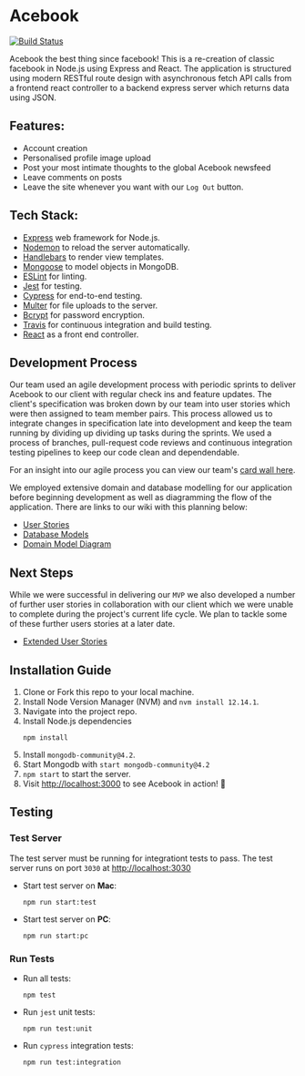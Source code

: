 # Acebook 

[![Build Status](https://travis-ci.com/edmond-b/acebook-NO-de-Problem.svg?branch=master)](https://travis-ci.com/edmond-b/acebook-NO-de-Problem)

Acebook the best thing since facebook! This is a re-creation of classic facebook in Node.js using Express and React. The application is structured using modern RESTful route design with asynchronous fetch API calls from a frontend react controller to a backend express server which returns data using JSON.

## Features:

- Account creation
- Personalised profile image upload
- Post your most intimate thoughts to the global Acebook newsfeed
- Leave comments on posts
- Leave the site whenever you want with our `Log Out` button.

## Tech Stack:

- [Express](https://expressjs.com/) web framework for Node.js.
- [Nodemon](https://nodemon.io/) to reload the server automatically.
- [Handlebars](https://handlebarsjs.com/) to render view templates.
- [Mongoose](https://mongoosejs.com) to model objects in MongoDB.
- [ESLint](https://eslint.org) for linting.
- [Jest](https://jestjs.io/) for testing.
- [Cypress](https://www.cypress.io/) for end-to-end testing.
- [Multer](https://www.npmjs.com/package/multer) for file uploads to the server.
- [Bcrypt](https://www.npmjs.com/package/bcrypt) for password encryption.
- [Travis](https://travis-ci.org) for continuous integration and build testing.
- [React](https://reactjs.org) as a front end controller. 

## Development Process

Our team used an agile development process with periodic sprints to deliver Acebook to our client with regular check ins and feature updates. The client's specification was broken down by our team into user stories which were then assigned to team member pairs. This process allowed us to integrate changes in specification late into development and keep the team running by dividing up dividing up tasks during the sprints. We used a process of branches, pull-request code reviews and continuous integration testing pipelines to keep our code clean and dependendable.

For an insight into our agile process you can view our team's [card wall here](https://trello.com/b/fjC2EoVt/no-de-problem).

We employed extensive domain and database modelling for our application before beginning development as well as diagramming the flow of the application. There are links to our wiki with this planning below:

- [User Stories](https://github.com/edmond-b/acebook-NO-de-Problem/wiki/User-Stories-MVP)
- [Database Models](https://github.com/edmond-b/acebook-NO-de-Problem/wiki/Mongo-Database-Diagram)
- [Domain Model Diagram](https://github.com/edmond-b/acebook-NO-de-Problem/wiki/Domain-Model-Diagram)

## Next Steps

While we were successful in delivering our `MVP` we also developed a number of further user stories in collaboration with our client which we were unable to complete during the project's current life cycle. We plan to tackle some of these further users stories at a later date.

- [Extended User Stories](https://github.com/edmond-b/acebook-NO-de-Problem/wiki/Extra-User-Stories)

## Installation Guide

1. Clone or Fork this repo to your local machine.
2. Install Node Version Manager (NVM) and `nvm install 12.14.1`.
3. Navigate into the project repo.
4. Install Node.js dependencies
    ```
    npm install
    ```
5. Install `mongodb-community@4.2`.
6. Start Mongodb with `start mongodb-community@4.2`
7. `npm start` to start the server.
8. Visit [http://localhost:3000](http://localhost:3000) to see Acebook in action! 🤩

## Testing

### Test Server

The test server must be running for integrationt tests to pass.
The test server runs on port `3030` at [http://localhost:3030](http://localhost:3030)

- Start test server on **Mac**:
  ```
  npm run start:test
  ```

- Start test server on **PC**:
  ```
  npm run start:pc
  ```

### Run Tests

- Run all tests:
    ```
    npm test
    ```

- Run `jest` unit tests:
    ```
    npm run test:unit
    ```
- Run `cypress` integration tests:
    ```
    npm run test:integration
    ```
